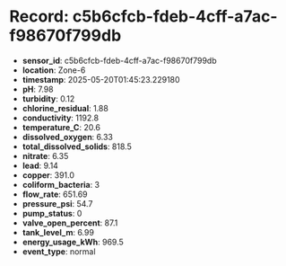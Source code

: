 # Record: c5b6cfcb-fdeb-4cff-a7ac-f98670f799db

- **sensor_id**: c5b6cfcb-fdeb-4cff-a7ac-f98670f799db
- **location**: Zone-6
- **timestamp**: 2025-05-20T01:45:23.229180
- **pH**: 7.98
- **turbidity**: 0.12
- **chlorine_residual**: 1.88
- **conductivity**: 1192.8
- **temperature_C**: 20.6
- **dissolved_oxygen**: 6.33
- **total_dissolved_solids**: 818.5
- **nitrate**: 6.35
- **lead**: 9.14
- **copper**: 391.0
- **coliform_bacteria**: 3
- **flow_rate**: 651.69
- **pressure_psi**: 54.7
- **pump_status**: 0
- **valve_open_percent**: 87.1
- **tank_level_m**: 6.99
- **energy_usage_kWh**: 969.5
- **event_type**: normal
